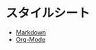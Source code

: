 <link href="http://skkzsh.github.com/style_sheet/markdown/markdown.css" rel="stylesheet" title="markdown"></link>

# スタイルシート

- [Markdown](./markdown/index.html)
- [Org-Mode](./org/index.html)

